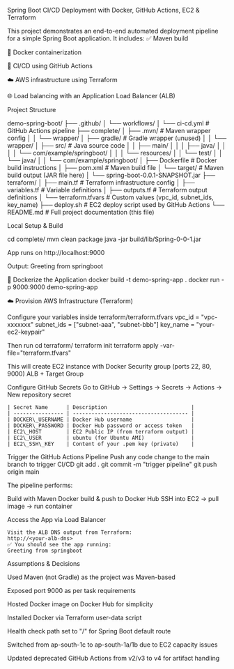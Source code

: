 Spring Boot CI/CD Deployment with Docker, GitHub Actions, EC2 & Terraform

This project demonstrates an end-to-end automated deployment pipeline for a simple Spring Boot application. It includes:
✅ Maven build

🐳 Docker containerization

🔁 CI/CD using GitHub Actions

☁️ AWS infrastructure using Terraform

🌐 Load balancing with an Application Load Balancer (ALB)

Project Structure

demo-spring-boot/
├── .github/
│   └── workflows/
│       └── ci-cd.yml                  # GitHub Actions pipeline
├── complete/
│   ├── .mvn/                          # Maven wrapper config
│   │   └── wrapper/
│   ├── gradle/                        # Gradle wrapper (unused)
│   │   └── wrapper/
│   ├── src/                           # Java source code
│   │   ├── main/
│   │   │   ├── java/
│   │   │   │   └── com/example/springboot/
│   │   │   └── resources/
│   │   └── test/
│   │       └── java/
│   │           └── com/example/springboot/
│   ├── Dockerfile                     # Docker build instructions
│   ├── pom.xml                        # Maven build file
│   └── target/                        # Maven build output (JAR file here)
│       └── spring-boot-0.0.1-SNAPSHOT.jar
├── terraform/
│   ├── main.tf                        # Terraform infrastructure config
│   ├── variables.tf                   # Variable definitions
│   ├── outputs.tf                     # Terraform output definitions
│   └── terraform.tfvars               # Custom values (vpc_id, subnet_ids, key_name)
├── deploy.sh                          # EC2 deploy script used by GitHub Actions
└── README.md                          # Full project documentation (this file)


 Local Setup & Build

 cd complete/
 mvn clean package
 java -jar build/lib/Spring-0-0-1.jar

App runs on http://localhost:9000

Output: Greeting from springboot

🐳 Dockerize the Application
docker build -t demo-spring-app .
docker run -p 9000:9000 demo-spring-app


☁️ Provision AWS Infrastructure (Terraform)

Configure your variables inside terraform/terraform.tfvars
  vpc_id     = "vpc-xxxxxxx"
  subnet_ids = ["subnet-aaa", "subnet-bbb"]
  key_name   = "your-ec2-keypair"

Then run
  cd terraform/
  terraform init
  terraform apply -var-file="terraform.tfvars"

This will create
  EC2 instance with Docker
  Security group (ports 22, 80, 9000)
  ALB + Target Group

Configure GitHub Secrets
  Go to GitHub → Settings → Secrets → Actions → New repository secret
  
    | Secret Name      | Description                           |
    | ---------------- | ------------------------------------- |
    | DOCKER\_USERNAME | Docker Hub username                   |
    | DOCKER\_PASSWORD | Docker Hub password or access token   |
    | EC2\_HOST        | EC2 Public IP (from terraform output) |
    | EC2\_USER        | ubuntu (for Ubuntu AMI)               |
    | EC2\_SSH\_KEY    | Content of your .pem key (private)    |


Trigger the GitHub Actions Pipeline
  Push any code change to the main branch to trigger CI/CD
      git add .
      git commit -m "trigger pipeline"
      git push origin main

  The pipeline performs:

  Build with Maven
  Docker build & push to Docker Hub
  SSH into EC2 → pull image → run container

Access the App via Load Balancer

    Visit the ALB DNS output from Terraform:
    http://<your-alb-dns>
    ✅ You should see the app running:
    Greeting from springboot

Assumptions & Decisions

Used Maven (not Gradle) as the project was Maven-based

Exposed port 9000 as per task requirements

Hosted Docker image on Docker Hub for simplicity

Installed Docker via Terraform user-data script

Health check path set to "/" for Spring Boot default route

Switched from ap-south-1c to ap-south-1a/1b due to EC2 capacity issues

Updated deprecated GitHub Actions from v2/v3 to v4 for artifact handling





